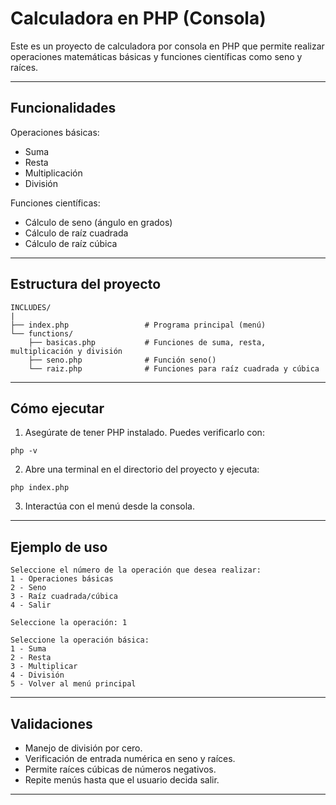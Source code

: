 # Calculadora en PHP (Consola)

Este es un proyecto de calculadora por consola en PHP que permite realizar operaciones matemáticas básicas y funciones científicas como seno y raíces.

---

## Funcionalidades

Operaciones básicas:
- Suma
- Resta
- Multiplicación
- División

Funciones científicas:
- Cálculo de seno (ángulo en grados)
- Cálculo de raíz cuadrada
- Cálculo de raíz cúbica

---

## Estructura del proyecto

```
INCLUDES/
|
├── index.php                 # Programa principal (menú)
└── functions/
    ├── basicas.php           # Funciones de suma, resta, multiplicación y división
    ├── seno.php              # Función seno()
    └── raiz.php              # Funciones para raíz cuadrada y cúbica
```

---

## Cómo ejecutar

1. Asegúrate de tener PHP instalado. Puedes verificarlo con:

```
php -v
```

2. Abre una terminal en el directorio del proyecto y ejecuta:

```
php index.php
```

3. Interactúa con el menú desde la consola.

---

## Ejemplo de uso

```
Seleccione el número de la operación que desea realizar:
1 - Operaciones básicas
2 - Seno
3 - Raíz cuadrada/cúbica
4 - Salir

Seleccione la operación: 1

Seleccione la operación básica:
1 - Suma
2 - Resta
3 - Multiplicar
4 - División
5 - Volver al menú principal
```

---

## Validaciones

- Manejo de división por cero.
- Verificación de entrada numérica en seno y raíces.
- Permite raíces cúbicas de números negativos.
- Repite menús hasta que el usuario decida salir.

---

